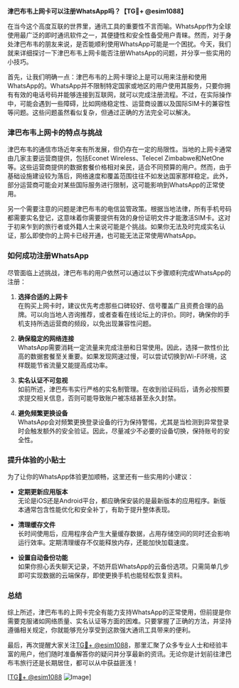 **津巴布韦上网卡可以注册WhatsApp吗？【TG💪+ @esim1088】**

在当今这个高度互联的世界里，通讯工具的重要性不言而喻。WhatsApp作为全球使用最广泛的即时通讯软件之一，其便捷性和安全性备受用户青睐。然而，对于身处津巴布韦的朋友来说，是否能顺利使用WhatsApp可能是一个困扰。今天，我们就来详细探讨一下津巴布韦上网卡能否注册WhatsApp的问题，并分享一些实用的小技巧。

首先，让我们明确一点：津巴布韦的上网卡理论上是可以用来注册和使用WhatsApp的。WhatsApp并不限制特定国家或地区的用户使用其服务，只要你拥有有效的电话号码并能够连接到互联网，就可以完成注册流程。不过，在实际操作中，可能会遇到一些障碍，比如网络稳定性、运营商设置以及国际SIM卡的兼容性等问题。这些问题虽然看似复杂，但通过正确的方法完全可以解决。

### **津巴布韦上网卡的特点与挑战**

津巴布韦的通信市场近年来有所发展，但仍存在一定的局限性。当地的上网卡通常由几家主要运营商提供，包括Econet Wireless、Telecel Zimbabwe和NetOne等。这些运营商提供的数据套餐价格相对亲民，适合不同预算的用户。然而，由于基础设施建设较为落后，网络速度和覆盖范围往往不如发达国家那样稳定。此外，部分运营商可能会对某些国际服务进行限制，这可能影响到WhatsApp的正常使用。

另一个需要注意的问题是津巴布韦的电信监管政策。根据当地法律，所有手机号码都需要实名登记，这意味着你需要提供有效的身份证明文件才能激活SIM卡。这对于初来乍到的旅行者或外籍人士来说可能是个挑战。如果你无法及时完成实名认证，那么即使你的上网卡已经开通，也可能无法正常使用WhatsApp。

### **如何成功注册WhatsApp**

尽管面临上述挑战，津巴布韦的用户依然可以通过以下步骤顺利完成WhatsApp的注册：

1. **选择合适的上网卡**  
   在购买上网卡时，建议优先考虑那些口碑较好、信号覆盖广且资费合理的品牌。可以向当地人咨询推荐，或者查看在线论坛上的评价。同时，确保你的手机支持所选运营商的频段，以免出现兼容性问题。

2. **确保稳定的网络连接**  
   WhatsApp需要消耗一定流量来完成注册和日常使用。因此，选择一款性价比高的数据套餐至关重要。如果发现网速过慢，可以尝试切换到Wi-Fi环境，这样既能节省流量又能提高成功率。

3. **实名认证不可忽视**  
   如前所述，津巴布韦实行严格的实名制管理。在收到验证码后，请务必按照要求提交相关信息，否则可能导致账户被冻结甚至永久封禁。

4. **避免频繁更换设备**  
   WhatsApp会对频繁更换登录设备的行为保持警惕，尤其是当检测到异常登录时会触发额外的安全验证。因此，尽量减少不必要的设备切换，保持账号的安全性。

### **提升体验的小贴士**

为了让你的WhatsApp体验更加顺畅，这里还有一些实用的小建议：

- **定期更新应用版本**  
  无论是iOS还是Android平台，都应确保安装的是最新版本的应用程序。新版本通常包含性能优化和安全补丁，有助于提升整体表现。

- **清理缓存文件**  
  长时间使用后，应用程序会产生大量缓存数据，占用存储空间的同时还会影响运行效率。定期清理缓存不仅能释放内存，还能加快加载速度。

- **设置自动备份功能**  
  如果你担心丢失聊天记录，不妨开启WhatsApp的云备份选项。只需简单几步即可实现数据的云端保存，即使更换手机也能轻松恢复资料。

### **总结**

综上所述，津巴布韦的上网卡完全有能力支持WhatsApp的正常使用，但前提是你需要克服诸如网络质量、实名认证等方面的困难。只要掌握了正确的方法，并坚持遵循相关规定，你就能够充分享受到这款强大通讯工具带来的便利。

最后，再次提醒大家关注[TG💪+ @esim1088](https://t.me/s/esim1088)，那里汇聚了众多专业人士和经验丰富的用户，他们随时准备解答你的疑问并分享最新的资讯。无论你是计划前往津巴布韦旅行还是长期居住，都可以从中获益匪浅！

[[TG💪+ @esim1088](https://t.me/s/esim1088) ![Image](https://i.postimg.cc/4NQfJmqS/Snipaste-2025-05-13-00-14-12.png)]